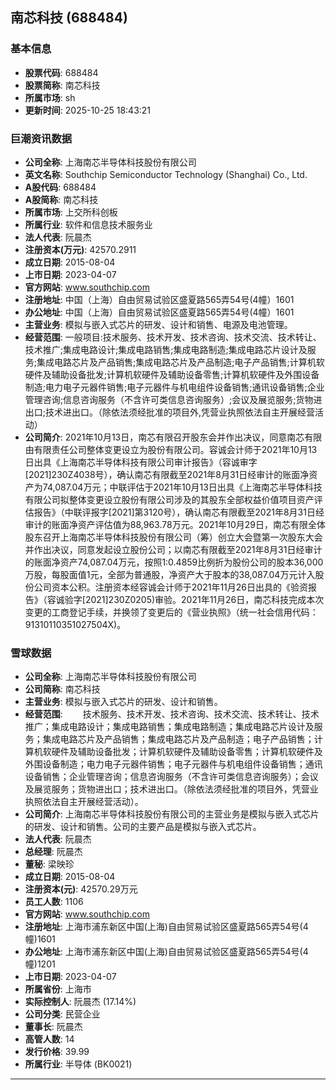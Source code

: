 ## 南芯科技 (688484)

### 基本信息

- **股票代码**: 688484
- **股票简称**: 南芯科技
- **所属市场**: sh
- **更新时间**: 2025-10-25 18:43:21

### 巨潮资讯数据

- **公司全称**: 上海南芯半导体科技股份有限公司
- **英文名称**: Southchip Semiconductor Technology (Shanghai) Co., Ltd.
- **A股代码**: 688484
- **A股简称**: 南芯科技
- **所属市场**: 上交所科创板
- **所属行业**: 软件和信息技术服务业
- **法人代表**: 阮晨杰
- **注册资本(万元)**: 42570.2911
- **成立日期**: 2015-08-04
- **上市日期**: 2023-04-07
- **官方网站**: www.southchip.com
- **注册地址**: 中国（上海）自由贸易试验区盛夏路565弄54号(4幢）1601
- **办公地址**: 中国（上海）自由贸易试验区盛夏路565弄54号(4幢）1601
- **主营业务**: 模拟与嵌入式芯片的研发、设计和销售、电源及电池管理。
- **经营范围**: 一般项目:技术服务、技术开发、技术咨询、技术交流、技术转让、技术推广;集成电路设计;集成电路销售;集成电路制造;集成电路芯片设计及服务;集成电路芯片及产品销售;集成电路芯片及产品制造;电子产品销售;计算机软硬件及辅助设备批发;计算机软硬件及辅助设备零售;计算机软硬件及外围设备制造;电力电子元器件销售;电子元器件与机电组件设备销售;通讯设备销售;企业管理咨询;信息咨询服务（不含许可类信息咨询服务）;会议及展览服务;货物进出口;技术进出口。（除依法须经批准的项目外,凭营业执照依法自主开展经营活动）
- **公司简介**: 2021年10月13日，南芯有限召开股东会并作出决议，同意南芯有限由有限责任公司整体变更设立为股份有限公司。容诚会计师于2021年10月13日出具《上海南芯半导体科技有限公司审计报告》（容诚审字[2021]230Z4038号），确认南芯有限截至2021年8月31日经审计的账面净资产为74,087.04万元；中联评估于2021年10月13日出具《上海南芯半导体科技有限公司拟整体变更设立股份有限公司涉及的其股东全部权益价值项目资产评估报告》（中联评报字[2021]第3120号），确认南芯有限截至2021年8月31日经审计的账面净资产评估值为88,963.78万元。2021年10月29日，南芯有限全体股东召开上海南芯半导体科技股份有限公司（筹）创立大会暨第一次股东大会并作出决议，同意发起设立股份公司；以南芯有限截至2021年8月31日经审计的账面净资产74,087.04万元，按照1:0.4859比例折为股份公司的股本36,000万股，每股面值1元，全部为普通股，净资产大于股本的38,087.04万元计入股份公司资本公积。注册资本经容诚会计师于2021年11月26日出具的《验资报告》（容诚验字[2021]230Z0205)审验。2021年11月26日，南芯科技完成本次变更的工商登记手续，并换领了变更后的《营业执照》（统一社会信用代码：91310110351027504X)。

### 雪球数据

- **公司全称**: 上海南芯半导体科技股份有限公司
- **公司简称**: 南芯科技
- **主营业务**: 模拟与嵌入式芯片的研发、设计和销售。
- **经营范围**: 　　技术服务、技术开发、技术咨询、技术交流、技术转让、技术推广；集成电路设计；集成电路销售；集成电路制造；集成电路芯片设计及服务；集成电路芯片及产品销售；集成电路芯片及产品制造；电子产品销售；计算机软硬件及辅助设备批发；计算机软硬件及辅助设备零售；计算机软硬件及外围设备制造；电力电子元器件销售；电子元器件与机电组件设备销售；通讯设备销售；企业管理咨询；信息咨询服务（不含许可类信息咨询服务）；会议及展览服务；货物进出口；技术进出口。（除依法须经批准的项目外，凭营业执照依法自主开展经营活动）。
- **公司简介**: 上海南芯半导体科技股份有限公司的主营业务是模拟与嵌入式芯片的研发、设计和销售。公司的主要产品是模拟与嵌入式芯片。
- **法人代表**: 阮晨杰
- **总经理**: 阮晨杰
- **董秘**: 梁映珍
- **成立日期**: 2015-08-04
- **注册资本(元)**: 42570.29万元
- **员工人数**: 1106
- **官方网站**: www.southchip.com
- **注册地址**: 上海市浦东新区中国(上海)自由贸易试验区盛夏路565弄54号(4幢)1601
- **办公地址**: 上海市浦东新区中国(上海)自由贸易试验区盛夏路565弄54号(4幢)1201
- **上市日期**: 2023-04-07
- **所属省份**: 上海市
- **实际控制人**: 阮晨杰 (17.14%)
- **公司分类**: 民营企业
- **董事长**: 阮晨杰
- **高管人数**: 14
- **发行价格**: 39.99
- **所属行业**: 半导体 (BK0021)

---